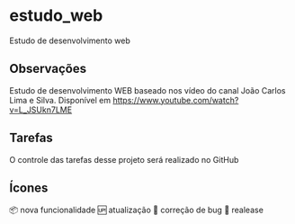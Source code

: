 # estudo_web
Estudo de desenvolvimento web

## Observações
Estudo de desenvolvimento WEB baseado nos vídeo do canal 
João Carlos Lima e Silva. Disponível em <https://www.youtube.com/watch?v=L_JSUkn7LME>

## Tarefas

O controle das tarefas desse projeto será realizado no GitHub


## Ícones

:package: nova funcionalidade
:up: atualização
:bug: correção de bug
:checkered_flag: realease
